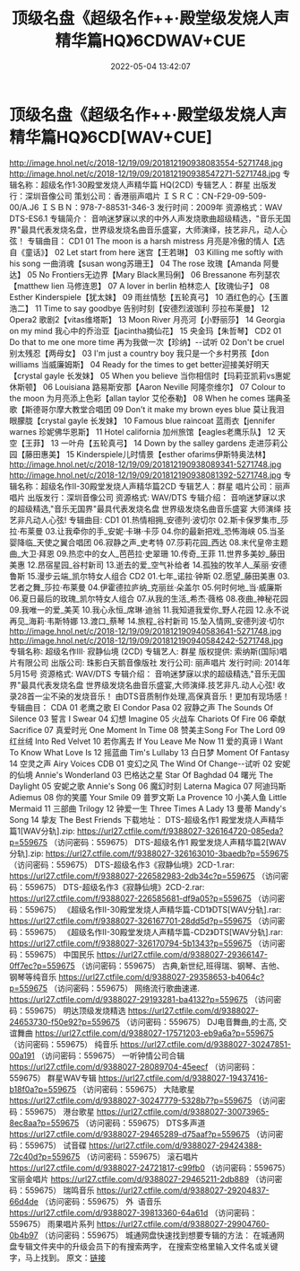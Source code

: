 ﻿---
title: 顶级名盘《超级名作++·殿堂级发烧人声精华篇HQ》6CDWAV+CUE
date: 2022-05-04 13:42:07
categories: 合集系列
tags: 外语音乐
---
# 顶级名盘《超级名作++·殿堂级发烧人声精华篇HQ》6CD[WAV+CUE]

http://image.hnol.net/c/2018-12/19/09/201812190938083554-5271748.jpg
http://image.hnol.net/c/2018-12/19/09/201812190938547271-5271748.jpg
专辑名称：超级名作1·30殿堂发烧人声精华篇 HQ(2CD)
专辑艺人：群星
出版发行：深圳音像公司
策划公司：香港丽声唱片
ＩＳＲＣ：CN-F29-09-509-00/A.J6
ＩＳＢＮ：978-7-88531-346-3
发行时间：2009年
资源格式：WAV DTS-ES6.1
专辑简介：
音响迷梦寐以求的中外人声发烧歌曲超级精选，"音乐无国界"最具代表发烧名盘，世界级发烧名曲音乐盛宴，大师演绎，技艺非凡，动人心弦！
专辑曲目：
CD1
01 The moon is a harsh mistress
月亮是冷傲的情人【选自《童话》】
02 Let start from here 迷宫【王若琳】
03 Killing me softly with his song 一曲消魂【susan wong苏珊王】
04 The rose 玫瑰【Amanda 阿曼达】
05 No Frontiers无边界【Mary Black黑玛俐】
06 Bressanone 布列瑟农【matthew lien 马修连恩】
07 A lover in berlin 柏林恋人【玫瑰仙子】
08 Esther Kinderspiele【犹太妹】
09 雨丝情愁【五轮真弓】
10 酒红色的心【玉置浩二】
11 Time to say goodbye 告别时刻【安德烈波珈利 莎拉布莱曼】
12 Opera2 歌剧2【vitas维塔斯】
13 Moon River 月亮河【小野丽莎】
14 Georgia on my mind 我心中的乔治亚【jacintha摘仙花】
15 央金玛【朱哲琴】
CD2
01 Do that to me one more time
再为我做一次【珍纳】--试听
02 Don't be cruel 别太残忍【两母女】
03 I'm just a country boy 我只是一个乡村男孩【don williams 当威廉姆斯】
04 Ready for the times to get better迎接美好明天【crystal gayle 长发妹】
05 When you believe 当你相信时【玛莉亚凯莉vs惠妮休斯顿】
06 Louisiana 路易斯安那【Aaron Neville 阿隆奈维尔】
07 Colour to the moon 为月亮添上色彩【allan taylor 艾伦泰勒】
08 When he comes 瑞典圣歌【斯德哥尔摩大教堂合唱团
09 Don't it make my brown eyes blue 莫让我泪眼朦胧【crystal gayle
长发妹】
10 Famous blue raincoat 蓝雨衣【jennifer warnes 珍妮佛华恩斯】
11 Hotel california 加州旅馆【eagles老鹰乐队】
12 天空【王菲】
13 一叶舟【五轮真弓】
14 Down by the salley gardens 走进莎莉公园【藤田惠美】
15 Kinderspiele儿时情景【esther ofarims伊斯特奥法林】
http://image.hnol.net/c/2018-12/19/09/201812190938089341-5271748.jpg
http://image.hnol.net/c/2018-12/19/09/201812190938081392-5271748.jpg
专辑名称：超级名作II-30殿堂发烧人声精华篇2CD
专辑艺人：群星
唱片公司：丽声唱片
出版发行：深圳音像公司
资源格式: WAV/DTS
专辑介绍：
音响迷梦寐以求的超级精选,"音乐无国界"最具代表发烧名盘
世界级发烧名曲音乐盛宴 大师演绎 技艺非凡动人心弦!
专辑曲目:
CD1
01.热情相拥_安德列·波切尔
02.斯卡保罗集市_莎拉·布莱曼
03.让我牵你的手_安妮·卡琳·卡莎
04.你的最新把戏_恐怖海峡
05.当圣婴降临_天使之翼合唱团
06.寂静之声_史考特
07.莎莉花园_西达
08.末代皇帝主题曲_大卫·拜恩
09.热恋中的女人_芭芭拉·史翠珊
10.传奇_王菲
11.世界多美妙_藤田美惠
12.昂宿星园_谷村新司
13.逝去的爱_空气补给者
14.孤独的牧羊人_茱丽·安德鲁斯
15.漫步云端_凯尔特女人组合
CD2
01.七年_诺拉·钟斯
02.愿望_藤田美惠
03.艺者之舞_莎拉·布莱曼
04.伊霍德拉庐纳_克丽丝·朵盖尔
05.何时何地_当·威廉斯
06.夏日最后的玫瑰_凯尔特女人组合
07.从我的生活_希杰·薇格
08.夜曲_神秘花园
09.我唯一的爱_美芙
10.我心永恒_席琳·迪翁
11.我知道我爱你_野人花园
12.永不说再见_海莉·韦斯特娜
13.渡口_蔡琴
14.旅程_谷村新司
15.坠入情网_安德列波·切尔
http://image.hnol.net/c/2018-12/19/09/201812190940583641-5271748.jpg
http://image.hnol.net/c/2018-12/19/09/201812190940584242-5271748.jpg
专辑名称: 超级名作III· 寂静仙境 (2CD)
专辑艺人: 群星
版权提供: 索纳斯(国际)唱片有限公司
出版公司: 珠影白天鹅音像版社
发行公司: 丽声唱片
发行时间: 2014年5月15号
资源格式: WAV/DTS
专辑介绍：
音响迷梦寐以求的超级精选,"音乐无国界"最具代表发烧名盘
世界级发烧名曲音乐盛宴,大师演绎.技艺非凡.动人心弦!
收录28首一尘不染的发烧音乐！
由DTS音质制作处理,高保真音乐！更加有现场感！
专辑曲目：
CDA
01 老鹰之歌 El Condor Pasa
02 寂静之声 The Sounds Of Silence
03 誓言 I Swear
04 幻想 Imagine
05 火战车 Chariots Of Fire
06 牵献 Sacrifice
07 真爱时光 One Moment In Time
08 赞美主Song For The Lord
09 红丝绒 Into Red Velvet
10 若你离去 If You Leave Me Now
11 爱的真谛 I Want To Know What Love Is
12 摇蓝曲 Tim's Lullaby
13 白日梦 Moment Of Fantasy
14 空灵之声 Airy Voices
CDB
01 变幻之风 The Wind Of Change--试听
02 安妮的仙境 Annie's Wonderland
03 巴格达之星 Star Of Baghdad
04 曙光 The Daylight
05 安妮之歌 Annie's Song
06 魔幻时刻 Laterna Magica
07 阿迪玛斯 Adiemus
08 你的笑靥 Your Smile
09 普罗文斯 La Provence
10 小美人鱼 Little Mermaid
11 三部曲 Trilogy
12 钟爱一生 Three Times A Lady
13 曼蒂 Mandy's Song
14 挚友 The Best Friends
下载地址：
DTS-超级名作1 殿堂发烧人声精华篇1[WAV分轨].zip: https://url27.ctfile.com/f/9388027-326164720-085eda?p=559675
（访问密码：559675）
DTS-超级名作1 殿堂发烧人声精华篇2[WAV分轨].zip: https://url27.ctfile.com/f/9388027-326163010-3baedb?p=559675
（访问密码：559675）
DTS-超级名作3《寂静仙境》2CD-1.rar: https://url27.ctfile.com/f/9388027-226582983-2db34c?p=559675
（访问密码：559675）
DTS-超级名作3《寂静仙境》2CD-2.rar: https://url27.ctfile.com/f/9388027-226585681-df9a05?p=559675
（访问密码：559675）
《超级名作II-30殿堂发烧人声精华篇-CD1》DTS[WAV分轨].rar: https://url27.ctfile.com/f/9388027-326167701-28dd5d?p=559675
（访问密码：559675）
《超级名作II-30殿堂发烧人声精华篇-CD2》DTS[WAV分轨].rar: https://url27.ctfile.com/f/9388027-326170794-5b1343?p=559675
（访问密码：559675）
中国民乐
https://url27.ctfile.com/d/9388027-29366147-0ff7ec?p=559675
（访问密码：559675）
古典,新世纪,班得瑞、钢琴、吉他、钢琴等纯音乐
https://url27.ctfile.com/d/9388027-29358653-b4064c?p=559675
（访问密码：559675）
网络流行歌曲速递.
https://url27.ctfile.com/d/9388027-29193281-ba4132?p=559675
（访问密码：559675）
明达顶级发烧精选
https://url27.ctfile.com/d/9388027-24653730-f50e92?p=559675
（访问密码：559675）
DJ电音舞曲,的士高, 交谊舞曲
https://url27.ctfile.com/d/9388027-17571203-eb9a6a?p=559675
（访问密码：559675）
纯音乐
https://url27.ctfile.com/d/9388027-30247851-00a191
（访问密码：559675）
一听钟情公司合辑
https://url27.ctfile.com/d/9388027-28089704-45eecf
（访问密码：559675）
群星WAV专辑
https://url27.ctfile.com/d/9388027-19437416-b18f0a?p=559675
（访问密码：559675）
大陆歌星
https://url27.ctfile.com/d/9388027-30247779-5328b7?p=559675
（访问密码：559675）
港台歌星
https://url27.ctfile.com/d/9388027-30073965-8ec8aa?p=559675
（访问密码：559675）
DTS多声道
https://url27.ctfile.com/d/9388027-29465289-d75aaf?p=559675
（访问密码：559675）
试音碟
https://url27.ctfile.com/d/9388027-29424388-72c40d?p=559675
（访问密码：559675）
滚石唱片
https://url27.ctfile.com/d/9388027-24721817-c99fb0
（访问密码：559675）
宝丽金唱片
https://url27.ctfile.com/d/9388027-29465211-2db889
（访问密码：559675）
瑞鸣音乐
https://url27.ctfile.com/d/9388027-29204837-66d4de
（访问密码：559675）
外  语音乐
https://url27.ctfile.com/d/9388027-39813360-64a61d
（访问密码：559675）
雨果唱片系列
https://url27.ctfile.com/d/9388027-29904760-0b4b97
（访问密码：559675）
城通网盘快速找到想要专辑的方法：
在城通网盘专辑文件夹中的升级会员下的有搜索两字，
在搜索空格里输入文件名或关键字，马上找到。
原文：[链接](https://blog.sina.com.cn/s/blog_1647c7e7601030x1r.html)